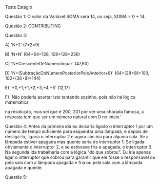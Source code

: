 Teste Estágio

Questão 1: O valor da Variável SOMA será 14, ou seja, SOMA = 0 + 14.

Questão 2:
[CONTRIBUTING](Fibonacci.py)

Questão 3:

A) 'N+2' (7+2=9)

B) 'N+N' (64+64=128, 128+128=256)

C) 'N+CrescenteDeNúmeroImpar' (47,60)

D) 'N+(SubtraçãoDoNúmeroPosteriorPeloAnterior+8)' (64+(28+8)=100, 100+(36+8)=144)

E) '+0,+1,+1,+2,+3,+4,+5' (12,17)

F) 'Não poderia acertar isto tentando sozinho, pois não há lógica matemática

na resolução, mas sei que é 200, 201 por ser uma charada famosa, a resposta tem que ser um número natural com D no início.' 

Questão 4: Antes da primeira ida eu deixaria ligado o interruptor 1 por um número de tempo suficiente
para esquentar uma lâmpada, e depois de desligá-lo, ligaria o interruptor 2 e agora sim iria para alguma sala.
Se a lâmpada estiver apagada mas quente seria do interruptor 1, Se ligada obviamente o interruptor 2, e se estivesse fria e apagada, o interruptor 3.
Na segunda ida trabalharia com a lógica "do que sobrou". Eu iria apenas ligar o interruptor que sobrou para garantir que ele fosse o responsável ou pela sala com a lâmpada apagada e fria ou pela sala com a 
lâmpada apagada e quente.

Questão 5:


